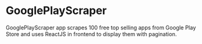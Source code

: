 # GooglePlayScraper
GooglePlayScraper app scrapes 100 free top selling apps from Google Play Store and uses ReactJS in frontend to display them with pagination.

